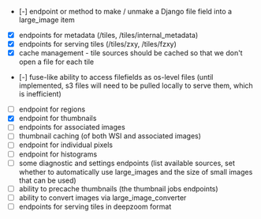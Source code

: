 - [-] endpoint or method to make / unmake a Django file field into a large_image item
- [x] endpoints for metadata (/tiles, /tiles/internal_metadata)
- [x] endpoints for serving tiles (/tiles/zxy, /tiles/fzxy)
- [x] cache management - tile sources should be cached so that we don't open a file for each tile
- [-] fuse-like ability to access filefields as os-level files (until implemented, s3 files will need to be pulled locally to serve them, which is inefficient)
- [ ] endpoint for regions
- [x] endpoint for thumbnails
- [ ] endpoints for associated images
- [ ] thumbnail caching (of both WSI and associated images)
- [ ] endpoint for individual pixels
- [ ] endpoint for histograms
- [ ] some diagnostic and settings endpoints (list available sources, set whether to automatically use large_images and the size of small images that can be used)
- [ ] ability to precache thumbnails (the thumbnail jobs endpoints)
- [ ] ability to convert images via large_image_converter
- [ ] endpoints for serving tiles in deepzoom format
